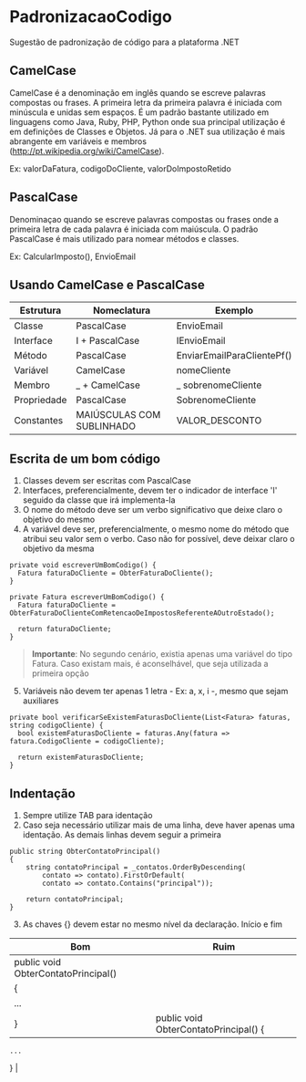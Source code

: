 # PadronizacaoCodigo
Sugestão de padronização de código para a plataforma .NET

## CamelCase

CamelCase é a denominação em inglês quando se escreve palavras compostas ou frases. A primeira letra da primeira palavra é iniciada com minúscula e unidas sem espaços. É um padrão bastante utilizado em linguagens como Java, Ruby, PHP, Python onde sua principal utilização é em definições de Classes e Objetos. Já para o .NET sua utilização é mais abrangente em variáveis e membros (http://pt.wikipedia.org/wiki/CamelCase).

Ex: valorDaFatura, codigoDoCliente, valorDoImpostoRetido

## PascalCase

Denominaçao quando se escreve palavras compostas ou frases onde a primeira letra de cada palavra é iniciada com maiúscula. O padrão PascalCase é mais utilizado para nomear métodos e classes.

Ex: CalcularImposto(), EnvioEmail

## Usando CamelCase e PascalCase

| Estrutura  | Nomeclatura | Exemplo |
| ------------- | ------------- | ------------- |
| Classe  | PascalCase  | EnvioEmail  |
| Interface  | I + PascalCase  | IEnvioEmail  |
| Método  | PascalCase  | EnviarEmailParaClientePf()  |
| Variável  | CamelCase  | nomeCliente  |
| Membro | _ + CamelCase  | _ sobrenomeCliente |
| Propriedade | PascalCase  | SobrenomeCliente |
| Constantes  | MAIÚSCULAS COM SUBLINHADO  | VALOR_DESCONTO  |

## Escrita de um bom código

1. Classes devem ser escritas com PascalCase
2. Interfaces, preferencialmente, devem ter o indicador de interface 'I' seguido da classe que irá implementa-la
3. O nome do método deve ser um verbo significativo que deixe claro o objetivo do mesmo
4. A variável deve ser, preferencialmente, o mesmo nome do método que atribui seu valor sem o verbo. Caso não for possível, deve deixar claro o objetivo da mesma

```
private void escreverUmBomCodigo() {
  Fatura faturaDoCliente = ObterFaturaDoCliente();
}
```
```
private Fatura escreverUmBomCodigo() {
  Fatura faturaDoCliente = ObterFaturaDoClienteComRetencaoDeImpostosReferenteAOutroEstado();
  
  return faturaDoCliente;
}
```

> **Importante**: No segundo cenário, existia apenas uma variável do tipo Fatura. Caso existam mais, é aconselhável, que seja utilizada a primeira opção

5. Variáveis não devem ter apenas 1 letra - Ex: a, x, i -, mesmo que sejam auxiliares

```
private bool verificarSeExistemFaturasDoCliente(List<Fatura> faturas, string codigoCliente) {
  bool existemFaturasDoCliente = faturas.Any(fatura => fatura.CodigoCliente = codigoCliente);
  
  return existemFaturasDoCliente;
}
```

## Indentação

1. Sempre utilize TAB para identação
2. Caso seja necessário utilizar mais de uma linha, deve haver apenas uma identação. As demais linhas devem seguir a primeira

```
public string ObterContatoPrincipal()
{
    string contatoPrincipal = _contatos.OrderByDescending(
        contato => contato).FirstOrDefault(
        contato => contato.Contains("principal"));

    return contatoPrincipal;
}
```

3. As chaves {} devem estar no mesmo nível da declaração. Início e fim

| Bom  | Ruim |
| ------------- | ------------- |
| public void ObterContatoPrincipal()
| {
| 	...
| } | public void ObterContatoPrincipal() {
	...
} |
